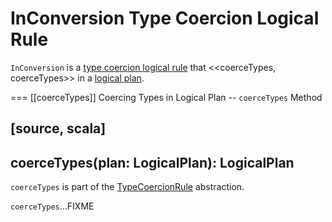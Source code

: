 # InConversion Type Coercion Logical Rule

`InConversion` is a [type coercion logical rule](../TypeCoercionRule.md) that <<coerceTypes, coerceTypes>> in a [logical plan](../logical-operators/LogicalPlan.md).

=== [[coerceTypes]] Coercing Types in Logical Plan -- `coerceTypes` Method

[source, scala]
----
coerceTypes(plan: LogicalPlan): LogicalPlan
----

`coerceTypes` is part of the [TypeCoercionRule](../TypeCoercionRule.md#coerceTypes) abstraction.

`coerceTypes`...FIXME
